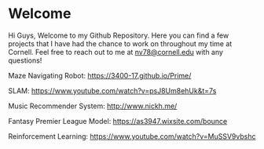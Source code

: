 # Welcome

Hi Guys, 
Welcome to my Github Repository. Here you can find a few projects that I have had the chance to work on throughout my time at Cornell. Feel free to reach out to me at nv78@cornell.edu with any questions!

Maze Navigating Robot: https://3400-17.github.io/Prime/

SLAM: https://www.youtube.com/watch?v=psJ8Um8ehUk&t=7s

Music Recommender System: http://www.nickh.me/

Fantasy Premier League Model: https://as3947.wixsite.com/bounce

Reinforcement Learning: https://www.youtube.com/watch?v=MuSSV9vbshc
